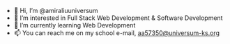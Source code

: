 - 👋 Hi, I’m @amiraliuuniversum
- 👀 I’m interested in Full Stack Web Development & Software Development
- 🌱 I’m currently learning Web Development
- 📫 You can reach me on my school e-mail, aa57350@universum-ks.org

<!---
amiraliuuniversum/amiraliuuniversum is a ✨ special ✨ repository because its `README.md` (this file) appears on your GitHub profile.
You can click the Preview link to take a look at your changes.
--->
